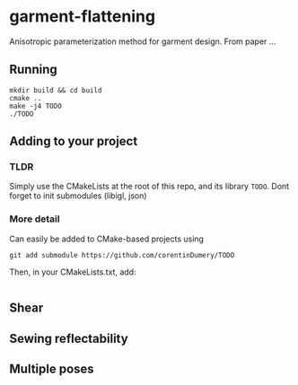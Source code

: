# garment-flattening

Anisotropic parameterization method for garment design.
From paper ...

## Running

```
mkdir build && cd build
cmake ..
make -j4 TODO
./TODO 
```

## Adding to your project

### TLDR

Simply use the CMakeLists at the root of this repo, and its library `TODO`. Dont forget to init submodules (libigl, json)

### More detail

Can easily be added to CMake-based projects using

`git add submodule https://github.com/corentinDumery/TODO` 

Then, in your CMakeLists.txt, add: 
```

```

## Shear

## Sewing reflectability

## Multiple poses